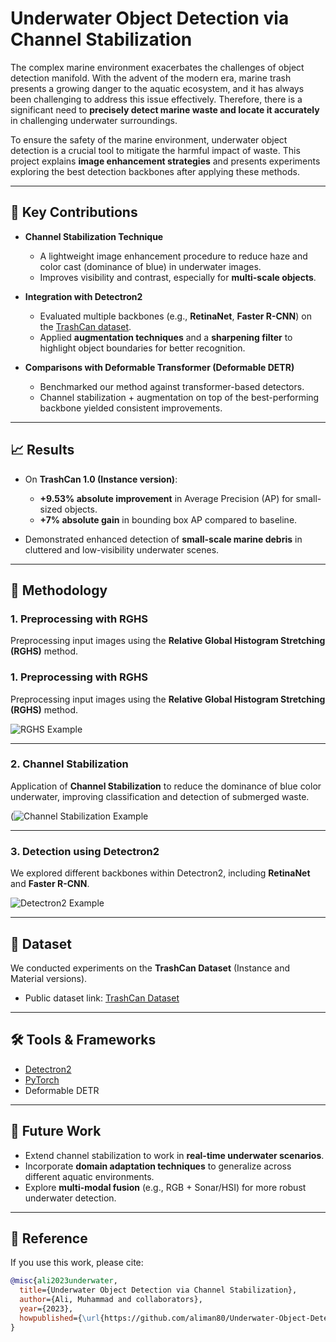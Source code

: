 # Underwater Object Detection via Channel Stabilization  

The complex marine environment exacerbates the challenges of object detection manifold. With the advent of the modern era, marine trash presents a growing danger to the aquatic ecosystem, and it has always been challenging to address this issue effectively. Therefore, there is a significant need to **precisely detect marine waste and locate it accurately** in challenging underwater surroundings.  

To ensure the safety of the marine environment, underwater object detection is a crucial tool to mitigate the harmful impact of waste. This project explains **image enhancement strategies** and presents experiments exploring the best detection backbones after applying these methods.  

---

## 🌊 Key Contributions  
- **Channel Stabilization Technique**  
  - A lightweight image enhancement procedure to reduce haze and color cast (dominance of blue) in underwater images.  
  - Improves visibility and contrast, especially for **multi-scale objects**.  

- **Integration with Detectron2**  
  - Evaluated multiple backbones (e.g., **RetinaNet**, **Faster R-CNN**) on the [TrashCan dataset](https://conservancy.umn.edu/handle/11299/216171).  
  - Applied **augmentation techniques** and a **sharpening filter** to highlight object boundaries for better recognition.  

- **Comparisons with Deformable Transformer (Deformable DETR)**  
  - Benchmarked our method against transformer-based detectors.  
  - Channel stabilization + augmentation on top of the best-performing backbone yielded consistent improvements.  

---

## 📈 Results  

- On **TrashCan 1.0 (Instance version)**:  
  - **+9.53% absolute improvement** in Average Precision (AP) for small-sized objects.  
  - **+7% absolute gain** in bounding box AP compared to baseline.  

- Demonstrated enhanced detection of **small-scale marine debris** in cluttered and low-visibility underwater scenes.  

---

## 🔧 Methodology  

### 1. Preprocessing with RGHS  
Preprocessing input images using the **Relative Global Histogram Stretching (RGHS)** method.  

### 1. Preprocessing with RGHS  
Preprocessing input images using the **Relative Global Histogram Stretching (RGHS)** method.  

![RGHS Example](https://user-images.githubusercontent.com/57188476/217282454-064a850b-547f-472f-a6be-3705045f3f07.png)  


---

### 2. Channel Stabilization  
Application of **Channel Stabilization** to reduce the dominance of blue color underwater, improving classification and detection of submerged waste.  

(![Channel Stabilization Example](https://user-images.githubusercontent.com/57188476/217283088-68826e81-27fc-425d-a3bb-755c44d71353.png)  

---

### 3. Detection using Detectron2  
We explored different backbones within Detectron2, including **RetinaNet** and **Faster R-CNN**.  

![Detectron2 Example](https://user-images.githubusercontent.com/57188476/217277849-cc3d6a19-75ad-4310-8ae2-73356e066502.png)   


---

## 📂 Dataset  
We conducted experiments on the **TrashCan Dataset** (Instance and Material versions).  
- Public dataset link: [TrashCan Dataset](https://conservancy.umn.edu/handle/11299/216171)  

---

## 🛠️ Tools & Frameworks  
- [Detectron2](https://github.com/facebookresearch/detectron2)  
- [PyTorch](https://pytorch.org/)  
- Deformable DETR  

---

## 🚀 Future Work  
- Extend channel stabilization to work in **real-time underwater scenarios**.  
- Incorporate **domain adaptation techniques** to generalize across different aquatic environments.  
- Explore **multi-modal fusion** (e.g., RGB + Sonar/HSI) for more robust underwater detection.  

---

## 📜 Reference  
If you use this work, please cite:  

```bibtex
@misc{ali2023underwater,
  title={Underwater Object Detection via Channel Stabilization},
  author={Ali, Muhammad and collaborators},
  year={2023},
  howpublished={\url{https://github.com/aliman80/Underwater-Object-Detection-via-Channel-Stabilization}}
}
